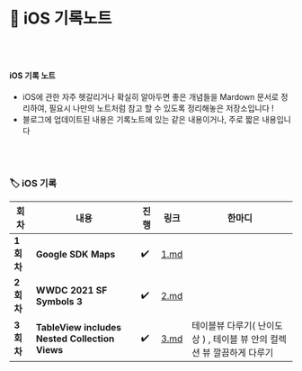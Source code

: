 # 🍭 iOS 기록노트



</br>

</br>



#### iOS 기록 노트

- iOS에 관한 자주 헷갈리거나 확실히 알아두면 좋은 개념들을 Mardown 문서로 정리하여, 필요시 나만의 노트처럼 참고 할 수 있도록 정리해놓은 저장소입니다 !
- 블로그에 업데이트된 내용은 기록노트에 있는 같은 내용이거나, 주로 짧은 내용입니다 



</br>

</br>





### 🏷 iOS 기록 

| 회차      | 내용                                           | 진행 | 링크                                                         | 한마디                                                       |
| --------- | ---------------------------------------------- | ---- | ------------------------------------------------------------ | ------------------------------------------------------------ |
| **1회차** | **Google SDK Maps**                            | ✔️    | [1.md](https://github.com/Youngminah/iosStudyRecording/blob/main/iOS/1.md) |                                                              |
| **2회차** | **WWDC 2021 SF Symbols 3**                     | ✔️    | [2.md](https://github.com/Youngminah/iosStudyRecording/blob/main/iOS/2.md) |                                                              |
| **3회차** | **TableView includes Nested Collection Views** | ✔️    | [3.md](https://github.com/Youngminah/iosStudyRecording/blob/main/iOS/2.md) | 테이블뷰 다루기( 난이도 상 ) , 테이블 뷰 안의 컬렉션 뷰 깔끔하게 다루기 |

</br>

</br>
